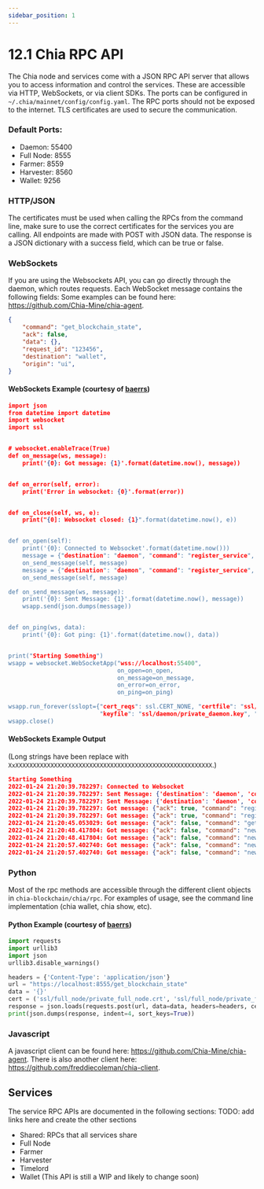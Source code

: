 ```yaml
---
sidebar_position: 1
---
```


# 12.1 Chia RPC API
The Chia node and services come with a JSON RPC API server that allows you to access information and control the services.
These are accessible via HTTP, WebSockets, or via client SDKs.
The ports can be configured in `~/.chia/mainnet/config/config.yaml`. 
The RPC ports should not be exposed to the internet. 
TLS certificates are used to secure the communication.

### Default Ports:
- Daemon: 55400
- Full Node: 8555
- Farmer: 8559
- Harvester: 8560
- Wallet: 9256

### HTTP/JSON
The certificates must be used when calling the RPCs from the command line, make sure to use the correct certificates for the services you are calling.
All endpoints are made with POST with JSON data. The response is a JSON dictionary with a success field, which can be true or false. 

### WebSockets
If you are using the Websockets API, you can go directly through the daemon, which routes requests. Each WebSocket message contains the following fields:
Some examples can be found here: https://github.com/Chia-Mine/chia-agent.

```json
{
    "command": "get_blockchain_state",
    "ack": false,
    "data": {},
    "request_id": "123456",
    "destination": "wallet",
    "origin": "ui",
}
```

#### WebSockets Example (courtesy of [baerrs](https://github.com/baerrs))
```json
import json
from datetime import datetime
import websocket
import ssl


# websocket.enableTrace(True)
def on_message(ws, message):
    print('{0}: Got message: {1}'.format(datetime.now(), message))


def on_error(self, error):
    print('Error in websocket: {0}'.format(error))


def on_close(self, ws, e):
    print("{0]: Websocket closed: {1}".format(datetime.now(), e))


def on_open(self):
    print('{0}: Connected to Websocket'.format(datetime.now()))
    message = {"destination": "daemon", "command": "register_service", "request_id": "123456ca", "origin": "", "data": { "service": 'chia_agent'}}
    on_send_message(self, message)
    message = {"destination": "daemon", "command": "register_service", "request_id": "123456w", "origin": "", "data": { "service": 'wallet_ui'}}
    on_send_message(self, message)

def on_send_message(ws, message):
    print('{0}: Sent Message: {1}'.format(datetime.now(), message))
    wsapp.send(json.dumps(message))


def on_ping(ws, data):
    print('{0}: Got ping: {1}'.format(datetime.now(), data))


print("Starting Something")
wsapp = websocket.WebSocketApp("wss://localhost:55400",
                               on_open=on_open,
                               on_message=on_message,
                               on_error=on_error,
                               on_ping=on_ping)

wsapp.run_forever(sslopt={"cert_reqs": ssl.CERT_NONE, "certfile": "ssl/daemon/private_daemon.crt",
                          "keyfile": "ssl/daemon/private_daemon.key", "ssl_context.check_hostname": False})
wsapp.close()
```

#### WebSockets Example Output
(Long strings have been replace with `XxXXXXXXXXXXXXXXXXXXXXXXXXXXXXXXXXXXXXXXXXXXXXXXXXXXXXXXXX`.)

```json
Starting Something
2022-01-24 21:20:39.782297: Connected to Websocket
2022-01-24 21:20:39.782297: Sent Message: {'destination': 'daemon', 'command': 'register_service', 'request_id': '123456ca', 'origin': '', 'data': {'service': 'chia_agent'}}
2022-01-24 21:20:39.782297: Sent Message: {'destination': 'daemon', 'command': 'register_service', 'request_id': '123456w', 'origin': '', 'data': {'service': 'wallet_ui'}}
2022-01-24 21:20:39.782297: Got message: {"ack": true, "command": "register_service", "data": {"success": true}, "destination": "", "origin": "daemon", "request_id": "123456ca"}
2022-01-24 21:20:39.782297: Got message: {"ack": true, "command": "register_service", "data": {"success": true}, "destination": "", "origin": "daemon", "request_id": "123456w"}
2022-01-24 21:20:45.053029: Got message: {"ack": false, "command": "get_connections", "data": {"connections": [{"bytes_read": 3094726, "bytes_written": 1545670, "creation_time": 1642488338.7817655, "last_message_time": 1643077239.4690468, "local_port": 8447, "node_id": "XxXXXXXXXXXXXXXXXXXXXXXXXXXXXXXXXXXXXXXXXXXXXXXXXXXXXXXXXX", "peer_host": "127.0.0.1", "peer_port": 3445, "peer_server_port": 8448, "type": 2}, {"bytes_read": 870298, "bytes_written": 51, "creation_time": 1642743064.406306, "last_message_time": 1643077239.4690468, "local_port": 8447, "node_id": "XxXXXXXXXXXXXXXXXXXXXXXXXXXXXXXXXXXXXXXXXXXXXXXXXXXXXXXXXX", "peer_host": "127.0.0.1", "peer_port": 8444, "peer_server_port": 8444, "type": 1}], "success": true}, "destination": "wallet_ui", "origin": "chia_farmer", "request_id": "XxXXXXXXXXXXXXXXXXXXXXXXXXXXXXXXXXXXXXXXXXXXXXXXXXXXXXXXXX"}
2022-01-24 21:20:48.417804: Got message: {"ack": false, "command": "new_signage_point", "data": {"proofs": [], "signage_point": {"challenge_chain_sp": "XxXXXXXXXXXXXXXXXXXXXXXXXXXXXXXXXXXXXXXXXXXXXXXXXXXXXXXXXX", "challenge_hash": "XxXXXXXXXXXXXXXXXXXXXXXXXXXXXXXXXXXXXXXXXXXXXXXXXXXXXXXXXX", "difficulty": 2672, "reward_chain_sp": "XxXXXXXXXXXXXXXXXXXXXXXXXXXXXXXXXXXXXXXXXXXXXXXXXXXXXXXXXX", "signage_point_index": 8, "sub_slot_iters": 135266304}, "success": true}, "destination": "wallet_ui", "origin": "chia_farmer", "request_id": "XxXXXXXXXXXXXXXXXXXXXXXXXXXXXXXXXXXXXXXXXXXXXXXXXXXXXXXXXX"}
2022-01-24 21:20:48.417804: Got message: {"ack": false, "command": "new_farming_info", "data": {"farming_info": {"challenge_hash": "XxXXXXXXXXXXXXXXXXXXXXXXXXXXXXXXXXXXXXXXXXXXXXXXXXXXXXXXXX", "passed_filter": 0, "proofs": 0, "signage_point": "0x35e9aaf13ebca31660f9720f97cf2c127a01a24440a6a253b5953196da715162", "timestamp": 1643077248, "total_plots": 3}, "success": true}, "destination": "wallet_ui", "origin": "chia_farmer", "request_id": "XxXXXXXXXXXXXXXXXXXXXXXXXXXXXXXXXXXXXXXXXXXXXXXXXXXXXXXXXX"}
2022-01-24 21:20:57.402740: Got message: {"ack": false, "command": "new_signage_point", "data": {"proofs": [], "signage_point": {"challenge_chain_sp": "XxXXXXXXXXXXXXXXXXXXXXXXXXXXXXXXXXXXXXXXXXXXXXXXXXXXXXXXXX", "challenge_hash": "XxXXXXXXXXXXXXXXXXXXXXXXXXXXXXXXXXXXXXXXXXXXXXXXXXXXXXXXXX", "difficulty": 2672, "reward_chain_sp": "XxXXXXXXXXXXXXXXXXXXXXXXXXXXXXXXXXXXXXXXXXXXXXXXXXXXXXXXXX", "signage_point_index": 9, "sub_slot_iters": 135266304}, "success": true}, "destination": "wallet_ui", "origin": "chia_farmer", "request_id": "XxXXXXXXXXXXXXXXXXXXXXXXXXXXXXXXXXXXXXXXXXXXXXXXXXXXXXXXXX"}
2022-01-24 21:20:57.402740: Got message: {"ack": false, "command": "new_farming_info", "data": {"farming_info": {"challenge_hash": "XxXXXXXXXXXXXXXXXXXXXXXXXXXXXXXXXXXXXXXXXXXXXXXXXXXXXXXXXX", "passed_filter": 0, "proofs": 0, "signage_point": "XxXXXXXXXXXXXXXXXXXXXXXXXXXXXXXXXXXXXXXXXXXXXXXXXXXXXXXXXX", "timestamp": 1643077257, "total_plots": 3}, "success": true}, "destination": "wallet_ui", "origin": "chia_farmer", "request_id": "XxXXXXXXXXXXXXXXXXXXXXXXXXXXXXXXXXXXXXXXXXXXXXXXXXXXXXXXXX"}
```


### Python
Most of the rpc methods are accessible through the different client objects in `chia-blockchain/chia/rpc`.
For examples of usage, see the command line implementation (chia wallet, chia show, etc).
#### Python Example (courtesy of [baerrs](https://github.com/baerrs))

```python
import requests
import urllib3
import json
urllib3.disable_warnings()

headers = {'Content-Type': 'application/json'}
url = "https://localhost:8555/get_blockchain_state"
data = '{}'
cert = ('ssl/full_node/private_full_node.crt', 'ssl/full_node/private_full_node.key')
response = json.loads(requests.post(url, data=data, headers=headers, cert=cert, verify=False).text)
print(json.dumps(response, indent=4, sort_keys=True))
```

### Javascript
A javascript client can be found here: https://github.com/Chia-Mine/chia-agent.
There is also another client here: https://github.com/freddiecoleman/chia-client.

## Services
The service RPC APIs are documented in the following sections:
TODO: add links here and create the other sections
* Shared: RPCs that all services share
* Full Node
* Farmer
* Harvester
* Timelord
* Wallet (This API is still a WIP and likely to change soon)